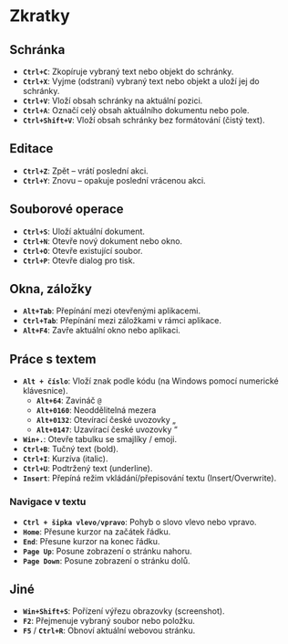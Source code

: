 Zkratky
=======

Schránka
--------

- **`Ctrl+C`**: Zkopíruje vybraný text nebo objekt do schránky.
- **`Ctrl+X`**: Vyjme (odstraní) vybraný text nebo objekt a uloží jej do schránky.
- **`Ctrl+V`**: Vloží obsah schránky na aktuální pozici.
- **`Ctrl+A`**: Označí celý obsah aktuálního dokumentu nebo pole.
- **`Ctrl+Shift+V`**: Vloží obsah schránky bez formátování (čistý text).

Editace
-------

- **`Ctrl+Z`**: Zpět – vrátí poslední akci.
- **`Ctrl+Y`**: Znovu – opakuje poslední vrácenou akci.

Souborové operace
-----------------

- **`Ctrl+S`**: Uloží aktuální dokument.
- **`Ctrl+N`**: Otevře nový dokument nebo okno.
- **`Ctrl+O`**: Otevře existující soubor.
- **`Ctrl+P`**: Otevře dialog pro tisk.

Okna, záložky
-------------

- **`Alt+Tab`**: Přepínání mezi otevřenými aplikacemi.
- **`Ctrl+Tab`**: Přepínání mezi záložkami v rámci aplikace.
- **`Alt+F4`**: Zavře aktuální okno nebo aplikaci.

Práce s textem
---------------

- **`Alt + číslo`**: Vloží znak podle kódu (na Windows pomocí numerické klávesnice).
    - **`Alt+64`**: Zavináč `@`
    - **`Alt+0160`**: Neoddělitelná mezera
    - **`Alt+0132`**: Otevírací české uvozovky „
    - **`Alt+0147`**: Uzavírací české uvozovky “
- **`Win+.`**: Otevře tabulku se smajlíky / emoji.
- **`Ctrl+B`**: Tučný text (bold).
- **`Ctrl+I`**: Kurzíva (italic).
- **`Ctrl+U`**: Podtržený text (underline).
- **`Insert`**: Přepíná režim vkládání/přepisování textu (Insert/Overwrite).

### Navigace v textu

- **`Ctrl + šipka vlevo/vpravo`**: Pohyb o slovo vlevo nebo vpravo.
- **`Home`**: Přesune kurzor na začátek řádku.
- **`End`**: Přesune kurzor na konec řádku.
- **`Page Up`**: Posune zobrazení o stránku nahoru.
- **`Page Down`**: Posune zobrazení o stránku dolů.

Jiné
----

- **`Win+Shift+S`**: Pořízení výřezu obrazovky (screenshot).
- **`F2`**: Přejmenuje vybraný soubor nebo položku.
- **`F5`** / **`Ctrl+R`**: Obnoví aktuální webovou stránku.

